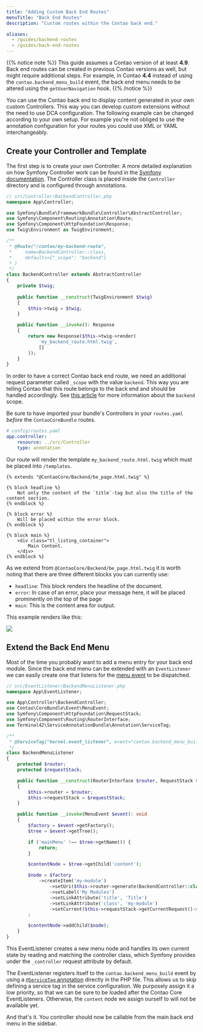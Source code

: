 ```yaml
---
title: "Adding Custom Back End Routes"
menuTitle: "Back End Routes"
description: "Custom routes within the Contao back end."

aliases:
  - /guides/backend-routes
  - /guides/back-end-routes
---
```



{{% notice note %}}
This guide assumes a Contao version of at least **4.9**. Back end routes can be
created in previous Contao versions as well, but might require additional steps.
For example, in Contao **4.4** instead of using the `contao.backend_menu_build`
event, the back end menu needs to be altered using the `getUserNavigation` hook.
{{% /notice %}}

You can use the Contao back end to display content generated in your own custom Controllers.
This way you can develop custom extensions without the need to use DCA configuration.
The following example can be changed according to your own setup. For example you're
not obliged to use the annotation configuration for your routes you could use
XML or YAML interchangeably.


## Create your Controller and Template

The first step is to create your own Controller. A more detailed explanation
on how Symfony Controller work can be found in the [Symfony documentation](https://symfony.com/doc/current/controller.html).
The Controller class is placed inside the `Controller` directory
and is configured through annotations.

```php
// src/Controller/BackendController.php
namespace App\Controller;

use Symfony\Bundle\FrameworkBundle\Controller\AbstractController;
use Symfony\Component\Routing\Annotation\Route;
use Symfony\Component\HttpFoundation\Response;
use Twig\Environment as TwigEnvironment;

/**
 * @Route("/contao/my-backend-route",
 *     name=BackendController::class,
 *     defaults={"_scope": "backend"}
 * )
 */
class BackendController extends AbstractController
{
    private $twig;
    
    public function __construct(TwigEnvironment $twig)
    {
        $this->twig = $twig;
    }

    public function __invoke(): Response
    {
        return new Response($this->twig->render(
            'my_backend_route.html.twig', 
            []
        ));
    }
}
```

In order to have a correct Contao back end route, we need an additional request parameter called `_scope` with the value `backend`. This way
you are telling Contao that this route belongs to the back end and should be handled accordingly. See [this article][RequestScope] for more
information about the `backend` scope.

Be sure to have imported your bundle's Controllers in your `routes.yaml` *before*
the `ContaoCoreBundle` routes.

```yaml
# config/routes.yaml
app.controller:
    resource: ../src/Controller
    type: annotation
```

Our route will render the template `my_backend_route.html.twig` which must be placed 
into `/templates`.

```twig
{% extends "@ContaoCore/Backend/be_page.html.twig" %}

{% block headline %}
    Not only the content of the `title`-tag but also the title of the content section.
{% endblock %}

{% block error %}
    Will be placed within the error block.
{% endblock %}

{% block main %}
    <div class="tl_listing_container">
        Main Content.
    </div>
{% endblock %}
```

As we extend from `@ContaoCore/Backend/be_page.html.twig` it is worth noting
that there are three different blocks you can currently use:

* `headline`: This block renders the headline of the document.
* `error`: In case of an error, place your message here, it will be placed prominently
on the top of the page
* `main`: This is the content area for output.

This example renders like this:

![](../images/custom-backend-routes-1.png?classes=shadow)


## Extend the Back End Menu

Most of the time you probably want to add a menu entry for your back end module.
Since the back end menu can be extended with an `EventListener` we can easily
create one that listens for the [menu event][BackEndMenuEvent] to be dispatched.

```php
// src/EventListener/BackendMenuListener.php
namespace App\EventListener;

use App\Controller\BackendController;
use Contao\CoreBundle\Event\MenuEvent;
use Symfony\Component\HttpFoundation\RequestStack;
use Symfony\Component\Routing\RouterInterface;
use Terminal42\ServiceAnnotationBundle\Annotation\ServiceTag;

/**
 * @ServiceTag("kernel.event_listener", event="contao.backend_menu_build", priority=-255)
 */
class BackendMenuListener
{
    protected $router;
    protected $requestStack;

    public function __construct(RouterInterface $router, RequestStack $requestStack)
    {
        $this->router = $router;
        $this->requestStack = $requestStack;
    }

    public function __invoke(MenuEvent $event): void
    {
        $factory = $event->getFactory();
        $tree = $event->getTree();

        if ('mainMenu' !== $tree->getName()) {
            return;
        }

        $contentNode = $tree->getChild('content');

        $node = $factory
            ->createItem('my-module')
                ->setUri($this->router->generate(BackendController::class))
                ->setLabel('My Modules')
                ->setLinkAttribute('title', 'Title')
                ->setLinkAttribute('class', 'my-module')
                ->setCurrent($this->requestStack->getCurrentRequest()->get('_controller') === BackendController::class)
        ;

        $contentNode->addChild($node);
    }
}
```

This EventListener creates a new menu node and handles its own current state by
reading and matching the controller class, which Symfony provides under the `_controller`
request attribute by default.

The EventListener registers itself to the `contao.backend_menu_build` event by using
a [`@ServiceTag` annotation][ServiceAnnotationBundle] directly in the PHP file. 
This allows us to skip defining a service tag in the service configuration. We 
purposely assign it a low priority, so that we can be sure to be loaded after the 
Contao Core EventListeners. Otherwise, the `content` node we assign ourself to will 
not be available yet.

And that's it. You controller should now be callable from the main back end menu in
the sidebar.


[BackEndMenuEvent]: /reference/events/#contao-backend-menu-build
[ServiceAnnotationBundle]: https://github.com/terminal42/service-annotation-bundle
[RequestScope]: /framework/routing/#request-scope
